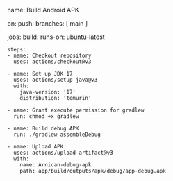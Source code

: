 name: Build Android APK

on:
  push:
    branches: [ main ]

jobs:
  build:
    runs-on: ubuntu-latest

    steps:
    - name: Checkout repository
      uses: actions/checkout@v3

    - name: Set up JDK 17
      uses: actions/setup-java@v3
      with:
        java-version: '17'
        distribution: 'temurin'

    - name: Grant execute permission for gradlew
      run: chmod +x gradlew

    - name: Build debug APK
      run: ./gradlew assembleDebug

    - name: Upload APK
      uses: actions/upload-artifact@v3
      with:
        name: Arnican-debug-apk
        path: app/build/outputs/apk/debug/app-debug.apk
